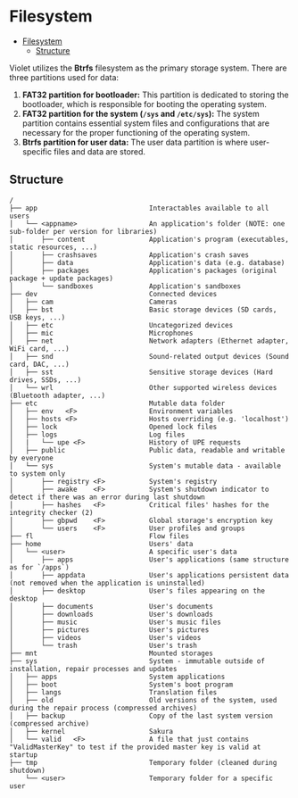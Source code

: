# Filesystem

- [Filesystem](#filesystem)
  - [Structure](#structure)

Violet utilizes the **Btrfs** filesystem as the primary storage system. There are three partitions used for data:

1. **FAT32 partition for bootloader:** This partition is dedicated to storing the bootloader, which is responsible for booting the operating system.
2. **FAT32 partition for the system (`/sys` and `/etc/sys`):** The system partition contains essential system files and configurations that are necessary for the proper functioning of the operating system.
3. **Btrfs partition for user data:** The user data partition is where user-specific files and data are stored.

## Structure

```plaintext
/
├── app                            Interactables available to all users
│   └── <appname>                  An application's folder (NOTE: one sub-folder per version for libraries)
│       ├── content                Application's program (executables, static resources, ...)
│       ├── crashsaves             Application's crash saves
│       ├── data                   Application's data (e.g. database)
│       ├── packages               Application's packages (original package + update packages)
│       └── sandboxes              Application's sandboxes
├── dev                            Connected devices
│   ├── cam                        Cameras
│   ├── bst                        Basic storage devices (SD cards, USB keys, ...)
│   ├── etc                        Uncategorized devices
│   ├── mic                        Microphones
│   ├── net                        Network adapters (Ethernet adapter, WiFi card, ...)
│   ├── snd                        Sound-related output devices (Sound card, DAC, ...)
│   ├── sst                        Sensitive storage devices (Hard drives, SSDs, ...)
│   └── wrl                        Other supported wireless devices (Bluetooth adapter, ...)
├── etc                            Mutable data folder
│   ├── env   <F>                  Environment variables
│   ├── hosts <F>                  Hosts overriding (e.g. 'localhost')
│   ├── lock                       Opened lock files
│   ├── logs                       Log files
│   |   └── upe <F>                History of UPE requests
│   ├── public                     Public data, readable and writable by everyone
│   └── sys                        System's mutable data - available to system only
│       ├── registry <F>           System's registry
│       ├── awake    <F>           System's shutdown indicator to detect if there was an error during last shutdown
│       ├── hashes   <F>           Critical files' hashes for the integrity checker (2)
│       ├── gbpwd    <F>           Global storage's encryption key
│       └── users    <F>           User profiles and groups
├── fl                             Flow files
├── home                           Users' data
│   └── <user>                     A specific user's data
│       ├── apps                   User's applications (same structure as for `/apps`)
│       ├── appdata                User's applications persistent data (not removed when the application is uninstalled)
│       ├── desktop                User's files appearing on the desktop
│       ├── documents              User's documents
│       ├── downloads              User's downloads
│       ├── music                  User's music files
│       ├── pictures               User's pictures
│       ├── videos                 User's videos
│       └── trash                  User's trash
├── mnt                            Mounted storages
├── sys                            System - immutable outside of installation, repair processes and updates
│   ├── apps                       System applications
│   ├── boot                       System's boot program
│   ├── langs                      Translation files
│   ├── old                        Old versions of the system, used during the repair process (compressed archives)
│   ├── backup                     Copy of the last system version (compressed archive)
│   ├── kernel                     Sakura
│   └── valid   <F>                A file that just contains "ValidMasterKey" to test if the provided master key is valid at startup
├── tmp                            Temporary folder (cleaned during shutdown)
    └── <user>                     Temporary folder for a specific user
```
